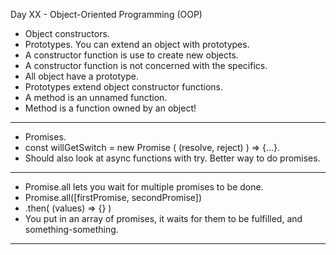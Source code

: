 Day XX - Object-Oriented Programming (OOP)
- Object constructors.
- Prototypes. You can extend an object with prototypes.
- A constructor function is use to create new objects.
- A constructor function is not concerned with the specifics.
- All object have a prototype.
- Prototypes extend object constructor functions.
- A method is an unnamed function.
- Method is a function owned by an object!
---
- Promises.
- const willGetSwitch = new Promise ( (resolve, reject) ) => {...}.
- Should also look at async functions with try. Better way to do promises.
---
- Promise.all lets you wait for multiple promises to be done.
- Promise.all([firstPromise, secondPromise])
- .then( (values) => {} )
- You put in an array of promises, it waits for them to be fulfilled, and something-something.
---
